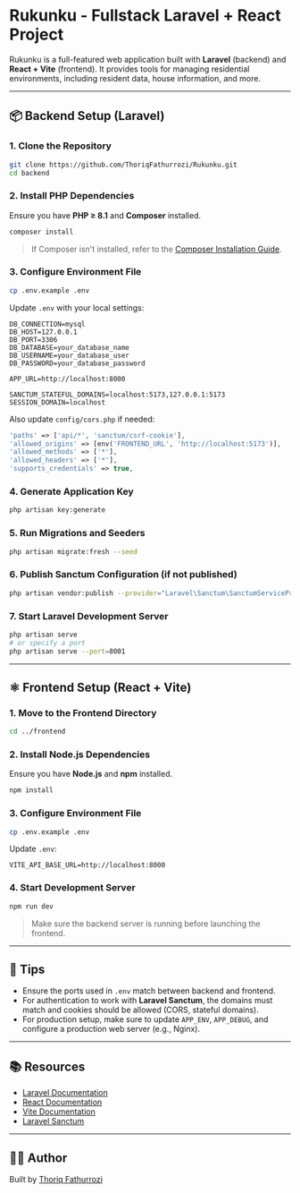 # Rukunku - Fullstack Laravel + React Project

Rukunku is a full-featured web application built with **Laravel** (backend) and **React + Vite** (frontend). It provides tools for managing residential environments, including resident data, house information, and more.

---

## 📦 Backend Setup (Laravel)

### 1. Clone the Repository

```bash
git clone https://github.com/ThoriqFathurrozi/Rukunku.git
cd backend
```

### 2. Install PHP Dependencies

Ensure you have **PHP ≥ 8.1** and **Composer** installed.

```bash
composer install
```

> If Composer isn't installed, refer to the [Composer Installation Guide](https://getcomposer.org/doc/00-intro.md).

### 3. Configure Environment File

```bash
cp .env.example .env
```

Update `.env` with your local settings:

```dotenv
DB_CONNECTION=mysql
DB_HOST=127.0.0.1
DB_PORT=3306
DB_DATABASE=your_database_name
DB_USERNAME=your_database_user
DB_PASSWORD=your_database_password

APP_URL=http://localhost:8000

SANCTUM_STATEFUL_DOMAINS=localhost:5173,127.0.0.1:5173
SESSION_DOMAIN=localhost
```

Also update `config/cors.php` if needed:

```php
'paths' => ['api/*', 'sanctum/csrf-cookie'],
'allowed_origins' => [env('FRONTEND_URL', 'http://localhost:5173')],
'allowed_methods' => ['*'],
'allowed_headers' => ['*'],
'supports_credentials' => true,
```

### 4. Generate Application Key

```bash
php artisan key:generate
```

### 5. Run Migrations and Seeders

```bash
php artisan migrate:fresh --seed
```

### 6. Publish Sanctum Configuration (if not published)

```bash
php artisan vendor:publish --provider="Laravel\Sanctum\SanctumServiceProvider"
```

### 7. Start Laravel Development Server

```bash
php artisan serve
# or specify a port
php artisan serve --port=8001
```

---

## ⚛️ Frontend Setup (React + Vite)

### 1. Move to the Frontend Directory

```bash
cd ../frontend
```

### 2. Install Node.js Dependencies

Ensure you have **Node.js** and **npm** installed.

```bash
npm install
```

### 3. Configure Environment File

```bash
cp .env.example .env
```

Update `.env`:

```dotenv
VITE_API_BASE_URL=http://localhost:8000
```

### 4. Start Development Server

```bash
npm run dev
```

> Make sure the backend server is running before launching the frontend.

---

## 🧠 Tips

- Ensure the ports used in `.env` match between backend and frontend.
- For authentication to work with **Laravel Sanctum**, the domains must match and cookies should be allowed (CORS, stateful domains).
- For production setup, make sure to update `APP_ENV`, `APP_DEBUG`, and configure a production web server (e.g., Nginx).

---

## 📚 Resources

- [Laravel Documentation](https://laravel.com/docs)
- [React Documentation](https://reactjs.org/)
- [Vite Documentation](https://vitejs.dev/)
- [Laravel Sanctum](https://laravel.com/docs/sanctum)

---

## 👨‍💻 Author

Built by [Thoriq Fathurrozi](https://github.com/ThoriqFathurrozi)
